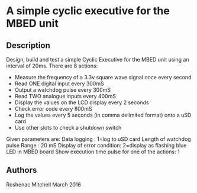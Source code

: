# A simple cyclic executive for the MBED unit

## Description
Design, build and test a simple Cyclic Executive for the MBED unit using an interval of 20ms.
There are 8 actions:
* Measure the frequency of a 3.3v square wave signal once every second
* Read ONE digital input every 300mS
* Output a watchdog pulse every 300mS
* Read TWO analogue inputs every 400mS
* Display the values on the LCD display every 2 seconds
* Check error code every 800mS
* Log the values every 5 seconds (in comma delimited format) onto a uSD card
* Use other slots to check a shutdown switch
  
 Given parameters are:
  Data logging : 1=log to uSD card
  Length of watchdog pulse Range : 20 mS
  Display of error condition: 2=display as flashing blue LED in MBED board
  Show execution time pulse for one of the actions: 1

## Authors
  Roshenac Mitchell  March 2016

